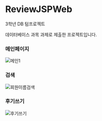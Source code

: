 # ReviewJSPWeb
3학년 DB 텀프로젝트

데이터베이스 과목 과제로 제출한 프로젝트입니다.

### 메인페이지
![메인1](https://user-images.githubusercontent.com/78532129/150276958-fef99a06-27a6-44ac-a7f5-f4a780b28f76.JPG)

### 검색
![회원이름검색](https://user-images.githubusercontent.com/78532129/150277046-4b4fac8f-4eb5-4948-94a2-ac7405c6923a.JPG)

### 후기쓰기
![후기쓰기](https://user-images.githubusercontent.com/78532129/150277063-719b74ba-7c81-488e-b66f-49248d6f3458.JPG)
